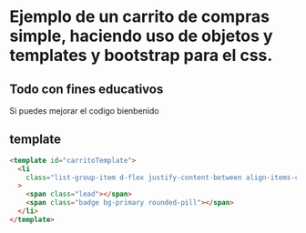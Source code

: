 # Ejemplo de un carrito de compras simple, haciendo uso de objetos y templates y bootstrap para el css.

## Todo con fines educativos

Si puedes mejorar el codigo bienbenido

## template

```html
<template id="carritoTemplate">
  <li
    class="list-group-item d-flex justify-content-between align-items-centers"
  >
    <span class="lead"></span>
    <span class="badge bg-primary rounded-pill"></span>
  </li>
</template>
```
